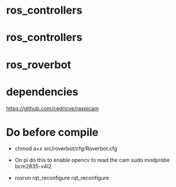 # ros_controllers
# ros_controllers
# ros_roverbot

# dependencies
https://github.com/cedricve/raspicam



# Do before compile
- chmod a+x src/roverbot/cfg/Roverbot.cfg
- On pi do this to enable opencv to read the cam
    sudo modprobe bcm2835-v4l2


- rosrun rqt_reconfigure rqt_reconfigure
